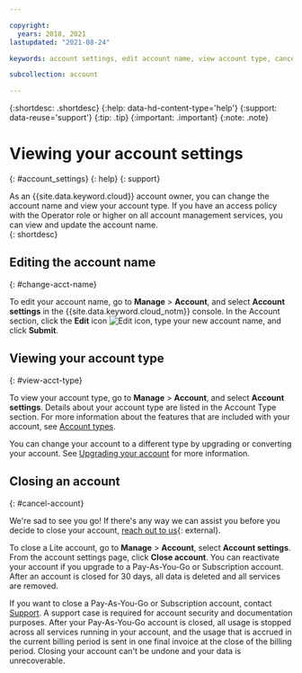 ```yaml
---

copyright:
  years: 2018, 2021
lastupdated: "2021-08-24"

keywords: account settings, edit account name, view account type, cancel account, delete account, terminate account

subcollection: account

---
```


{:shortdesc: .shortdesc}
{:help: data-hd-content-type='help'}
{:support: data-reuse='support'}
{:tip: .tip}
{:important: .important}
{:note: .note}


# Viewing your account settings
{: #account_settings}
{: help} 
{: support}

As an {{site.data.keyword.cloud}} account owner, you can change the account name and view your account type. If you have an access policy with the Operator role or higher on all account management services, you can view and update the account name.  
{: shortdesc}

## Editing the account name
{: #change-acct-name}

To edit your account name, go to **Manage** > **Account**, and select **Account settings** in the {{site.data.keyword.cloud_notm}} console. In the Account section, click the **Edit** icon ![Edit icon](../icons/edit-tagging.svg "Edit"), type your new account name, and click **Submit**.

## Viewing your account type
{: #view-acct-type}

To view your account type, go to **Manage** > **Account**, and select **Account settings**. Details about your account type are listed in the Account Type section. For more information about the features that are included with your account, see [Account types](/docs/account?topic=account-accounts).

You can change your account to a different type by upgrading or converting your account. See [Upgrading your account](/docs/account?topic=account-upgrading-account) for more information.

## Closing an account 
{: #cancel-account}

We're sad to see you go! If there's any way we can assist you before you decide to close your account, [reach out to us](https://{DomainName}/unifiedsupport/supportcenter){: external}.

To close a Lite account, go to **Manage** > **Account**, select **Account settings**. From the account settings page, click **Close account**. You can reactivate your account if you upgrade to a Pay-As-You-Go or Subscription account. After an account is closed for 30 days, all data is deleted and all services are removed. 

If you want to close a Pay-As-You-Go or Subscription account, contact [Support](https://{DomainName}/unifiedsupport/supportcenter). A support case is required for account security and documentation purposes. After your Pay-As-You-Go account is closed, all usage is stopped across all services running in your account, and the usage that is accrued in the current billing period is sent in one final invoice at the close of the billing period. Closing your account can't be undone and your data is unrecoverable.  